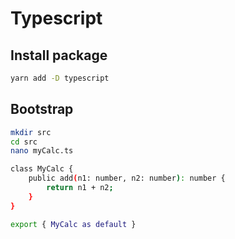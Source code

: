 # Typescript

## Install package

```bash
yarn add -D typescript
```

## Bootstrap

```bash
mkdir src
cd src
nano myCalc.ts
```

```bash
class MyCalc {
    public add(n1: number, n2: number): number {
        return n1 + n2;
    }
}

export { MyCalc as default }
```